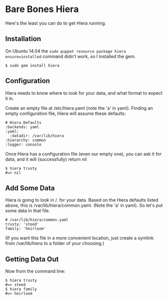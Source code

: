 Bare Bones Hiera 
================

Here's the least you can do to get Hiera running.


Installation
------------

On Ubuntu 14.04 the `sudo puppet resource package hiera ensure=installed` command didn't work, so I
installed the gem. 

    $ sudo gem install hiera


Configuration
-------------

Hiera needs to know where to look for your data, and what format to expect it in.

Create an empty file at /etc/hiera.yaml (note the 'a' in yaml). Finding an empty 
configuration file, Hiera will assume these defaults:

    # Hiera Defaults
    :backends: yaml
    :yaml:
      :datadir: /var/lib/hiera
    :hierarchy: common
    :logger: console

Once Hiera has a configuration file (even our empty one), you can ask 
it for data, and it will (successfully) return nil

    $ hiera trusty
    #=> nil


Add Some Data
-------------

Hiera is going to look in <datadir>/<hierarchy>.<backend> for your data. 
Based on the Hiera defaults listed above, this is 
/var/lib/hiera/common.yaml. (Note the 'a' in yaml). So let's put some data in that file.

    # /var/lib/hiera/common.yaml
    trusty: 'steed'
    family: 'heirloom'

(If you want this file in a more convenient location, just create a symlink from /var/lib/hiera to a 
folder of your choosing.)


Getting Data Out
----------------

Now from the command line:

    $ hiera trusty
    #=> steed
    $ hiera family 
    #=> heirloom 
